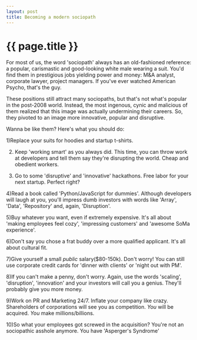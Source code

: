 ```yaml
---
layout: post
title: Becoming a modern sociopath
---
```


{{ page.title }}
================

For most of us, the word 'sociopath' always has an old-fashioned reference: a popular, carismastic and good-looking white male wearing a suit. You'd find them in prestigious jobs yielding power and money: M&A analyst, corporate lawyer, project managers. If you've ever watched American Psycho, that's the guy.

These positions still attract many sociopaths, but that's not what's popular in the post-2008 world. Instead, the most ingenous, cynic and malicious of them realized that this image was actually undermining their careers. So, they pivoted to an image more innovative, popular and disruptive.

Wanna be like them? Here's what you should do:

1)Replace your suits for hoodies and startup t-shirts. 


2) Keep 'working smart' as you always did. This time, you can throw work at developers and tell them say they're disrupting the world. Cheap and obedient workers.

3) Go to some 'disruptive' and 'innovative' hackathons. Free labor for your next startup. Perfect right?

4)Read a book called 'Python/JavaScript for dummies'. Although developers will laugh at you, you'll impress dumb investors with words like 'Array', 'Data', 'Repository' and, again, 'Disruption'.

5)Buy whatever you want, even if extremely expensive. It's all about 'making employees feel cozy', 'impressing customers' and 'awesome SoMa experience'. 

6)Don't say you chose a frat buddy over a more qualified applicant. It's all about cultural fit.

7)Give yourself a small *public* salary($80-150k). Don't worry! You can still use corporate credit cards for 'dinner with clients' or 'night out with PM'.

8)If you can't make a penny, don't worry. Again, use the words 'scaling', 'disruption', 'innovation' and your investors will call you a genius. They'll probably give you more money. 

9)Work on PR and Marketing 24/7. Inflate your company like crazy. Shareholders of corporations will see you as competition. *You* will be acquired. *You* make millions/billions.

10)So what your employees got screwed in the acquisition? You're not an sociopathic asshole anymore. You have 'Asperger's Syndrome'

